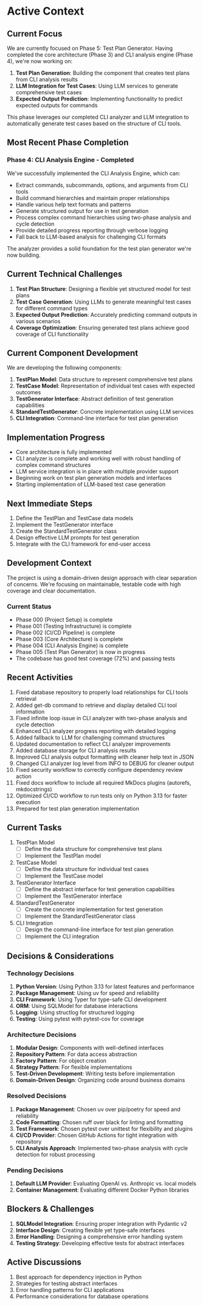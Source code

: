 # Active Context

## Current Focus
We are currently focused on Phase 5: Test Plan Generator. Having completed the core architecture (Phase 3) and CLI analysis engine (Phase 4), we're now working on:

1. **Test Plan Generation**: Building the component that creates test plans from CLI analysis results
2. **LLM Integration for Test Cases**: Using LLM services to generate comprehensive test cases
3. **Expected Output Prediction**: Implementing functionality to predict expected outputs for commands

This phase leverages our completed CLI analyzer and LLM integration to automatically generate test cases based on the structure of CLI tools.

## Most Recent Phase Completion

### Phase 4: CLI Analysis Engine - Completed
We've successfully implemented the CLI Analysis Engine, which can:
- Extract commands, subcommands, options, and arguments from CLI tools
- Build command hierarchies and maintain proper relationships
- Handle various help text formats and patterns
- Generate structured output for use in test generation
- Process complex command hierarchies using two-phase analysis and cycle detection
- Provide detailed progress reporting through verbose logging
- Fall back to LLM-based analysis for challenging CLI formats

The analyzer provides a solid foundation for the test plan generator we're now building.

## Current Technical Challenges

1. **Test Plan Structure**: Designing a flexible yet structured model for test plans
2. **Test Case Generation**: Using LLMs to generate meaningful test cases for different command types
3. **Expected Output Prediction**: Accurately predicting command outputs in various scenarios
4. **Coverage Optimization**: Ensuring generated test plans achieve good coverage of CLI functionality

## Current Component Development

We are developing the following components:

1. **TestPlan Model**: Data structure to represent comprehensive test plans
2. **TestCase Model**: Representation of individual test cases with expected outcomes
3. **TestGenerator Interface**: Abstract definition of test generation capabilities
4. **StandardTestGenerator**: Concrete implementation using LLM services
5. **CLI Integration**: Command-line interface for test plan generation

## Implementation Progress

- Core architecture is fully implemented
- CLI analyzer is complete and working well with robust handling of complex command structures
- LLM service integration is in place with multiple provider support
- Beginning work on test plan generation models and interfaces
- Starting implementation of LLM-based test case generation

## Next Immediate Steps

1. Define the TestPlan and TestCase data models
2. Implement the TestGenerator interface
3. Create the StandardTestGenerator class
4. Design effective LLM prompts for test generation
5. Integrate with the CLI framework for end-user access

## Development Context

The project is using a domain-driven design approach with clear separation of concerns. We're focusing on maintainable, testable code with high coverage and clear documentation.

### Current Status

- Phase 000 (Project Setup) is complete
- Phase 001 (Testing Infrastructure) is complete
- Phase 002 (CI/CD Pipeline) is complete
- Phase 003 (Core Architecture) is complete
- Phase 004 (CLI Analysis Engine) is complete
- Phase 005 (Test Plan Generator) is now in progress
- The codebase has good test coverage (72%) and passing tests

## Recent Activities
1. Fixed database repository to properly load relationships for CLI tools retrieval
2. Added get-db command to retrieve and display detailed CLI tool information
3. Fixed infinite loop issue in CLI analyzer with two-phase analysis and cycle detection
4. Enhanced CLI analyzer progress reporting with detailed logging
5. Added fallback to LLM for challenging command structures
6. Updated documentation to reflect CLI analyzer improvements
7. Added database storage for CLI analysis results
8. Improved CLI analysis output formatting with cleaner help text in JSON
9. Changed CLI analyzer log level from INFO to DEBUG for cleaner output
10. Fixed security workflow to correctly configure dependency review action
11. Fixed docs workflow to include all required MkDocs plugins (autorefs, mkdocstrings)
12. Optimized CI/CD workflow to run tests only on Python 3.13 for faster execution
13. Prepared for test plan generation implementation

## Current Tasks
1. TestPlan Model
   - [ ] Define the data structure for comprehensive test plans
   - [ ] Implement the TestPlan model

2. TestCase Model
   - [ ] Define the data structure for individual test cases
   - [ ] Implement the TestCase model

3. TestGenerator Interface
   - [ ] Define the abstract interface for test generation capabilities
   - [ ] Implement the TestGenerator interface

4. StandardTestGenerator
   - [ ] Create the concrete implementation for test generation
   - [ ] Implement the StandardTestGenerator class

5. CLI Integration
   - [ ] Design the command-line interface for test plan generation
   - [ ] Implement the CLI integration

## Decisions & Considerations

### Technology Decisions
1. **Python Version**: Using Python 3.13 for latest features and performance
2. **Package Management**: Using uv for speed and reliability
3. **CLI Framework**: Using Typer for type-safe CLI development
4. **ORM**: Using SQLModel for database interactions
5. **Logging**: Using structlog for structured logging
6. **Testing**: Using pytest with pytest-cov for coverage

### Architecture Decisions
1. **Modular Design**: Components with well-defined interfaces
2. **Repository Pattern**: For data access abstraction
3. **Factory Pattern**: For object creation
4. **Strategy Pattern**: For flexible implementations
5. **Test-Driven Development**: Writing tests before implementation
6. **Domain-Driven Design**: Organizing code around business domains

### Resolved Decisions
1. **Package Management**: Chosen uv over pip/poetry for speed and reliability
2. **Code Formatting**: Chosen ruff over black for linting and formatting
3. **Test Framework**: Chosen pytest over unittest for flexibility and plugins
4. **CI/CD Provider**: Chosen GitHub Actions for tight integration with repository
5. **CLI Analysis Approach**: Implemented two-phase analysis with cycle detection for robust processing

### Pending Decisions
1. **Default LLM Provider**: Evaluating OpenAI vs. Anthropic vs. local models
2. **Container Management**: Evaluating different Docker Python libraries

## Blockers & Challenges
1. **SQLModel Integration**: Ensuring proper integration with Pydantic v2
2. **Interface Design**: Creating flexible yet type-safe interfaces
3. **Error Handling**: Designing a comprehensive error handling system
4. **Testing Strategy**: Developing effective tests for abstract interfaces

## Active Discussions
1. Best approach for dependency injection in Python
2. Strategies for testing abstract interfaces
3. Error handling patterns for CLI applications
4. Performance considerations for database operations